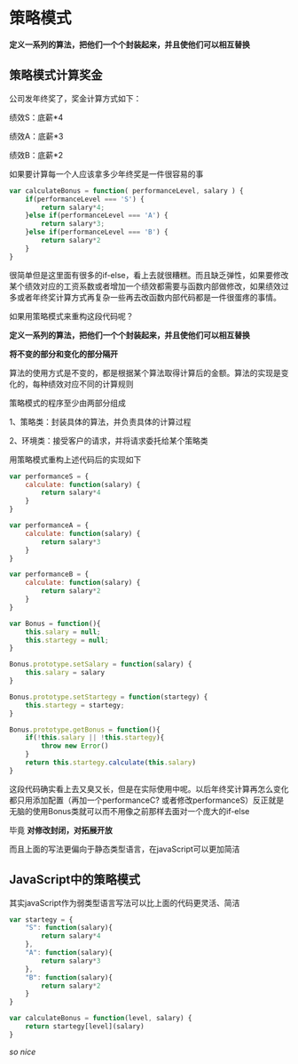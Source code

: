 # 策略模式
**定义一系列的算法，把他们一个个封装起来，并且使他们可以相互替换**

## 策略模式计算奖金
公司发年终奖了，奖金计算方式如下：

绩效S：底薪*4 

绩效A：底薪*3

绩效B：底薪*2

如果要计算每一个人应该拿多少年终奖是一件很容易的事

``` js
var calculateBonus = function( performanceLevel, salary ) {
    if(performanceLevel === 'S') {
        return salary*4;
    }else if(performanceLevel === 'A') {
        return salary*3;
    }else if(performanceLevel === 'B') {
        return salary*2
    }
}
```
很简单但是这里面有很多的if-else，看上去就很糟糕。而且缺乏弹性，如果要修改某个绩效对应的工资系数或者增加一个绩效都需要与函数内部做修改，如果绩效过多或者年终奖计算方式再复杂一些再去改函数内部代码都是一件很蛋疼的事情。

如果用策略模式来重构这段代码呢？

**定义一系列的算法，把他们一个个封装起来，并且使他们可以相互替换**

**将不变的部分和变化的部分隔开**

算法的使用方式是不变的，都是根据某个算法取得计算后的金额。算法的实现是变化的，每种绩效对应不同的计算规则

策略模式的程序至少由两部分组成

1、策略类：封装具体的算法，并负责具体的计算过程

2、环境类：接受客户的请求，并将请求委托给某个策略类

用策略模式重构上述代码后的实现如下
``` js
var performanceS = {
    calculate: function(salary) {
        return salary*4
    }
}

var performanceA = {
    calculate: function(salary) {
        return salary*3
    }
}

var performanceB = {
    calculate: function(salary) {
        return salary*2
    }
}

var Bonus = function(){
    this.salary = null;
    this.startegy = null;
}

Bonus.prototype.setSalary = function(salary) {
    this.salary = salary
}

Bonus.prototype.setStartegy = function(startegy) {
    this.startegy = startegy;
}

Bonus.prototype.getBonus = function(){
    if(!this.salary || !this.startegy){
        throw new Error()
    }
    return this.startegy.calculate(this.salary)
}
```
这段代码确实看上去又臭又长，但是在实际使用中呢。以后年终奖计算再怎么变化都只用添加配置（再加一个performanceC? 或者修改performanceS）反正就是无脑的使用Bonus类就可以而不用像之前那样去面对一个庞大的if-else

毕竟 **对修改封闭，对拓展开放**

而且上面的写法更偏向于静态类型语言，在javaScript可以更加简洁

## JavaScript中的策略模式

其实javaScript作为弱类型语言写法可以比上面的代码更灵活、简洁

``` js
var startegy = {
    "S": function(salary){
        return salary*4
    },
    "A": function(salary){
        return salary*3
    },
    "B": function(salary){
        return salary*2
    }
}

var calculateBonus = function(level, salary) {
    return startegy[level](salary)
}
```
*so nice*

